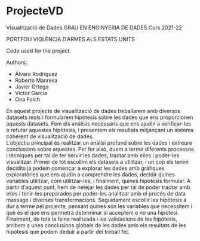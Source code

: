 # ProjecteVD
Visualització de Dades 
GRAU EN ENGINYERIA DE DADES
Curs 2021-22

PORTFOLI
VIOLÈNCIA D’ARMES ALS ESTATS UNITS

Code used for the project.

Authors: 
- Álvaro Rodríguez
- Roberto Manresa
- Javier Ortega
- Víctor García
- Ona Folch

En aquest projecte de visualització de dades treballarem amb diversos datasets reals i formularem hipòtesis sobre les dades que ens proporcionen aquests datasets. Fem els anàlisis necessaris que ens ajudin a verificar-les o refutar aquestes hipòtesis, i presentem els resultats mitjançant un sistema coherent de visualització de dades.  
L’objectiu principal és realitzar un anàlisi profund sobre les dades i extreure conclusions sobre aquestes. Per fer això, duem a terme diferents processos i tècniques per tal de fer servir les dades, tractar amb elles i poder-les visualitzar. Primer de tot escollim els datasets a utilitzar, i un cop els tenim decidits ja podem començar a explorar les dades amb gràfiques exploratòries que ens ajudin a comprendre les dades, decidir quines variables utilitzar, com utilitzar-les, i finalment, quines hipòtesis formular. A partir d’aquest punt, hem de netejar les dades per tal de poder tractar amb elles i tenir-les preparades per poder-les analitzar amb el procés de data massage i diverses transformacions. 
Seguidament escollir les hipòtesis a dur a terme pel projecte, pensant quines són les variables que necessitem i què és el que ens permetrà determinar si acceptem o no una hipòtesi. 
Finalment, de tota la feina realitzada i les validacions de les hipòtesis, arribem a unes conclusions globals de les dades amb els resultats de les hipòtesis que podem deduir a partir del treball fet.  
